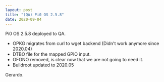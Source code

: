 ```yaml
---
layout: post
title: "(QA) Pi0 OS 2.5.8"
date: 2020-09-04
---
```


Pi0 OS 2.5.8 deployed to QA.
 * OPKG migrates from curl to wget backend (Didn't work anymore since 2020.04)
 * DTBO file for the mapped GPIO input.
 * OFONO removed, is clear now that we are not going to need it.
 * Buildroot updated to 2020.05

Gerardo.

